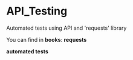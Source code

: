 # API_Testing
 
Automated tests using API and 'requests' library

You can find in **books**:
**requests**

**automated tests**

